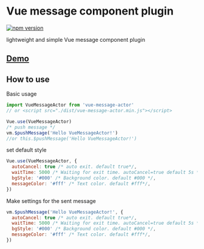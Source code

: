 # Vue message component plugin

[![npm version](https://badge.fury.io/js/vue-message-actor.svg)](https://badge.fury.io/js/vue-message-actor)

lightweight and simple Vue message component plugin

## [Demo](https://cainmaila.github.io/vue-message-actor/index.html)

## How to use

Basic usage

```js
import VueMessageActor from 'vue-message-actor'
// or <script src="./dist/vue-message-actor.min.js"></script>

Vue.use(VueMessageActor)
/* push message */
vm.$pushMessage('Hello VueMessageActor!')
//or this.$pushMessage('Hello VueMessageActor!')
```

set default style

```js
Vue.use(VueMessageActor, {
  autoCancel: true /* auto exit. default true*/,
  waitTime: 5000 /* Waiting for exit time. autoCancel=true default 5s */,
  bgStyle: '#000' /* Background color. default #000 */,
  messageColor: '#fff' /* Text color. default #fff*/,
})
```

Make settings for the sent message

```js
vm.$pushMessage('Hello VueMessageActor!', {
  autoCancel: true /* auto exit. default true*/,
  waitTime: 5000 /* Waiting for exit time. autoCancel=true default 5s */,
  bgStyle: '#000' /* Background color. default #000 */,
  messageColor: '#fff' /* Text color. default #fff*/,
})
```
